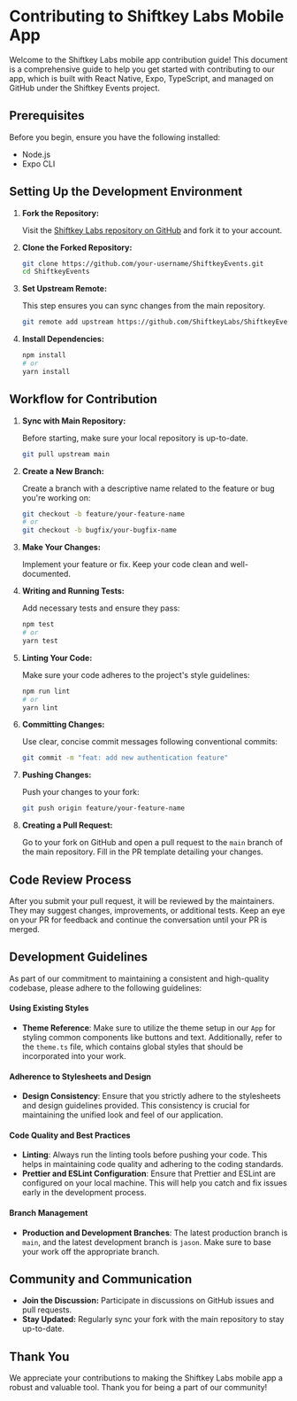# Contributing to Shiftkey Labs Mobile App

Welcome to the Shiftkey Labs mobile app contribution guide! This document is a comprehensive guide to help you get started with contributing to our app, which is built with React Native, Expo, TypeScript, and managed on GitHub under the Shiftkey Events project.

## Prerequisites

Before you begin, ensure you have the following installed:

- Node.js
- Expo CLI

## Setting Up the Development Environment

1. **Fork the Repository:**

   Visit the [Shiftkey Labs repository on GitHub](https://github.com/orgs/shiftkey-labs/projects/1) and fork it to your account.

2. **Clone the Forked Repository:**

   ```bash
   git clone https://github.com/your-username/ShiftkeyEvents.git
   cd ShiftkeyEvents
   ```

3. **Set Upstream Remote:**

   This step ensures you can sync changes from the main repository.

   ```bash
   git remote add upstream https://github.com/ShiftkeyLabs/ShiftkeyEvents.git
   ```

4. **Install Dependencies:**

   ```bash
   npm install
   # or
   yarn install
   ```

## Workflow for Contribution

1. **Sync with Main Repository:**

   Before starting, make sure your local repository is up-to-date.

   ```bash
   git pull upstream main
   ```

2. **Create a New Branch:**

   Create a branch with a descriptive name related to the feature or bug you're working on:

   ```bash
   git checkout -b feature/your-feature-name
   # or
   git checkout -b bugfix/your-bugfix-name
   ```

3. **Make Your Changes:**

   Implement your feature or fix. Keep your code clean and well-documented.

4. **Writing and Running Tests:**

   Add necessary tests and ensure they pass:

   ```bash
   npm test
   # or
   yarn test
   ```

5. **Linting Your Code:**

   Make sure your code adheres to the project's style guidelines:

   ```bash
   npm run lint
   # or
   yarn lint
   ```

6. **Committing Changes:**

   Use clear, concise commit messages following conventional commits:

   ```bash
   git commit -m "feat: add new authentication feature"
   ```

7. **Pushing Changes:**

   Push your changes to your fork:

   ```bash
   git push origin feature/your-feature-name
   ```

8. **Creating a Pull Request:**

   Go to your fork on GitHub and open a pull request to the `main` branch of the main repository. Fill in the PR template detailing your changes.

## Code Review Process

After you submit your pull request, it will be reviewed by the maintainers. They may suggest changes, improvements, or additional tests. Keep an eye on your PR for feedback and continue the conversation until your PR is merged.

## Development Guidelines

As part of our commitment to maintaining a consistent and high-quality codebase, please adhere to the following guidelines:

#### Using Existing Styles

- **Theme Reference**: Make sure to utilize the theme setup in our `App` for styling common components like buttons and text. Additionally, refer to the `theme.ts` file, which contains global styles that should be incorporated into your work.

#### Adherence to Stylesheets and Design

- **Design Consistency**: Ensure that you strictly adhere to the stylesheets and design guidelines provided. This consistency is crucial for maintaining the unified look and feel of our application.

#### Code Quality and Best Practices

- **Linting**: Always run the linting tools before pushing your code. This helps in maintaining code quality and adhering to the coding standards.
- **Prettier and ESLint Configuration**: Ensure that Prettier and ESLint are configured on your local machine. This will help you catch and fix issues early in the development process.

#### Branch Management

- **Production and Development Branches**: The latest production branch is `main`, and the latest development branch is `jason`. Make sure to base your work off the appropriate branch.

## Community and Communication

- **Join the Discussion:** Participate in discussions on GitHub issues and pull requests.
- **Stay Updated:** Regularly sync your fork with the main repository to stay up-to-date.

## Thank You

We appreciate your contributions to making the Shiftkey Labs mobile app a robust and valuable tool. Thank you for being a part of our community!
